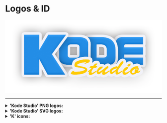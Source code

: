 # Logos & ID
![Kode Studio Logo](./Sondro/1080p/ks_logo_m8b.png)

-----------------------------------

<details><summary><strong>'Kode Studio' PNG logos:<strong></summary>
<p>

!['Kode Studio' logo](./Sondro/1080p/compressed/ks_logo_m16b_ty.png)

#### Kode Studio _ logo _ 16b->8b color - tiny [compressed] . png  
#### <a href="./Sondro/1080p/compressed/ks_logo_m16b_ty.png">ks_logo_m16b_ty.png</a>
1080p 34kb 16b->8b compressed logo with shadow. 

-----------------------------------

!['Kode Studio' logo](./Sondro/1080p/compressed/ks_logo_m8b_ty.png)

#### Kode Studio _ logo _ 8b color - tiny [compressed] . png  
#### <a href="./Sondro/1080p/compressed/ks_logo_8mb_ty.png">ks_logo_m8b_ty.png</a>
1080p 44kb 8b compressed logo with shadow. 

-----------------------------------

!['Kode Studio' logo](./Sondro/1080p/ks_logo_m8b.png)

#### Kode Studio _ logo _ 8b color . png  
#### <a href="./Sondro/1080p/compressed/ks_logo_m8mb.png">ks_logo_m8b.png</a>
1080p 248kb 8b logo with shadow [NOTE: for compositing or new  formats/compression].

-----------------------------------

!['Kode Studio' logo](./Sondro/1080p/compressed/ks_logo_8b_no_gradient_ty.png)

#### Kode Studio _ logo _ 8b color - no gradient tiny [compressed] . png  
#### <a href="./Sondro/1080p/compressed/ks_logo_8b_no_gradient_ty.png">ks_logo_8b_no_gradient_ty.png</a>
1080p 21kb 8b compressed no gradient logo. 

-----------------------------------

</p>
</details>

<details><summary><strong>'Kode Studio' SVG logos:<strong></summary>
<p>

!['Kode Studio' logo](./Sondro/1080p/compressed/ks_logo_8b_no_gradient.svg)

#### Kode Studio _ logo _ no _ gradient . svg  
#### <a href="./Sondro/1080p/compressed/ks_logo_8b_no_gradient.svg">ks_logo_8b_no_gradient.svg</a>
Scales (1080p+) 17kb SVG with no gradient. 

-----------------------------------

</p>
</details>


<details><summary><strong>'K' icons:</strong></summary>
<p>

![K](/Sondro/32px-/k-sh_256c_16px.png)

#### k - with shadow _ 256 colors _ 16px X 16px _ png  
#### <a href="./Sondro/32px-/k-sh_256c_16px.png">k-sh_256c_16px.png</a>
[Old] Web favorites, [old] tray icon. 

-----------------------------------

![K](/Sondro/32px-/k-sh_8b_16px.png)

#### k - with shadow _ 8-bit color _ 16px X 16px _ png  
#### <a href="./Sondro/32px-/k-sh_8b_16px.png">k-sh_8b_16px.png</a>
[old] Web favorites, [old] tray icon. 

-----------------------------------


![K](/Sondro/32px-/k-sh_8b_32px.png)

#### k - with shadow _ 8-bit color _ 32px X 32px _ png  
#### <a href="./Sondro/32px-/k-sh_8b_32px.png">k-sh_8b_32px.png</a>
Web favorites, tray icon. 

-----------------------------------
![K](/Sondro/512px-/k-sh_8b_192px_chrome.png)

#### k - with shadow _ 8-bit color _ 192px X 192px _ png
#### <a href="./Sondro/512px-/k-sh_8b_192px_chrome.png">k-sh_8b_192px_chrome.png</a>
Chrome browser favicon. 

-----------------------------------
![K](/Sondro/512px-/k-sh_8b_200px_github.png)

#### k - with shadow _ 8-bit color _ 200px X 200px _ png
#### <a href="./Sondro/512px-/k-sh_8b_200px_github.png">k-sh_8b_200px_github.png</a>
Github Kode main repo. 

-----------------------------------
![K](/Sondro/512px-/k-sh_8b_256px.png)

#### k - with shadow _ 8-bit color _ 256px X 256px _ png
#### <a href="./Sondro/512px-/k-sh_8b_256px.png">k-sh_8b_256px.png</a>
Hi res icon.

-----------------------------------
![K](/Sondro/1080p/k-sh_8b_416x407px.png)

#### k - with shadow _ 8-bit color _ 416px X 407px _ png
#### <a href="./Sondro/1080p/k-sh_8b_416x407px.png">k-sh_8b_416x407px.png</a>
1080p logo.

-----------------------------------

![K](/Sondro/512px-/k-sh_8b_512px.png)

#### k - with shadow _ 8-bit color _ 512px X 512px _ png
#### <a href="./Sondro/512px-/k-sh_8b_512px.png">k-sh_8b_512px.png</a>
Hi res icon, texture.

-----------------------------------

![K](/Sondro/1024px+/k-sh_8b_1024px.png)

#### k - with shadow _ 8-bit color _ 1024px X 1024px _ png
#### <a href="./Sondro/1024px+/k-sh_8b_1024px.png">k-sh_8b_1024px.png</a>
Hi res logo, Hi res Texture.

-----------------------------------

![K](/Sondro/1024px+/k-sh_8b_1973px.png)

#### k - with shadow _ 8-bit color _ 1973px X 1973px _ png
#### <a href="./Sondro/1024px+/k-sh_8b_1973px.png">k-sh_8b_1973px.png</a>
Print logo, ultra res texture.

-----------------------------------
</p>
</details>

